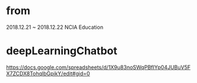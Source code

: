 # from
2018.12.21 ~ 2018.12.22 NCIA Education
# deepLearningChatbot
https://docs.google.com/spreadsheets/d/1X9u83noSWqPBfIYp04JUBuV5FX7ZCDX8TohqlbGpikY/edit#gid=0
